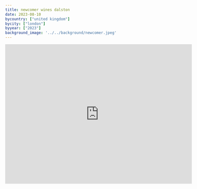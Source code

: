 ```yaml
---
title: newcomer wines dalston
date: 2023-08-10
bycountry: ["united kingdom"]
bycity: ["london"]
byyear: ["2023"]
background_image: '../../background/newcomer.jpeg'
---
```


<iframe src="https://www.google.com/maps/embed?pb=!1m18!1m12!1m3!1d2481.1990481738835!2d-0.0748166!3d51.546248999999996!2m3!1f0!2f0!3f0!3m2!1i1024!2i768!4f13.1!3m3!1m2!1s0x48761cb716b94681%3A0x42211478912778f1!2sNewcomer%20Wines%20Dalston!5e0!3m2!1sen!2sus!4v1701898207404!5m2!1sen!2sus" width="600" height="450" style="border:0;" allowfullscreen="" loading="lazy" referrerpolicy="no-referrer-when-downgrade"></iframe>